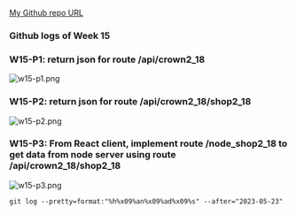 [My Github repo URL](https://github.com/whitestorm2336/1112-2A-db-demo-310311218)

### Github logs of Week 15

### W15-P1: return json for route /api/crown2_18

![w15-p1.png](https://knydzmtaffycodqcbnhz.supabase.co/storage/v1/object/public/demo-18/md_2A_img/w15-p1.png)

### W15-P2: return json for route /api/crown2_18/shop2_18

![w15-p2.png](https://knydzmtaffycodqcbnhz.supabase.co/storage/v1/object/public/demo-18/md_2A_img/w15-p2.png)

### W15-P3: From React client, implement route /node_shop2_18 to get data from node server using route /api/crown2_18/shop2_18

![w15-p3.png](https://knydzmtaffycodqcbnhz.supabase.co/storage/v1/object/public/demo-18/md_2A_img/w15-p3.png)

```
git log --pretty=format:"%h%x09%an%x09%ad%x09%s" --after="2023-05-23"
```
